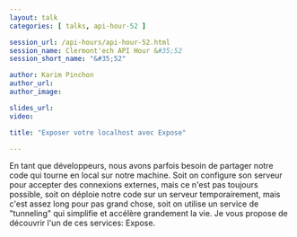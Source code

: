 ```yaml
---
layout: talk
categories: [ talks, api-hour-52 ]

session_url: /api-hours/api-hour-52.html
session_name: Clermont'ech API Hour &#35;52
session_short_name: "&#35;52"

author: Karim Pinchon
author_url:
author_image:

slides_url:
video:

title: "Exposer votre localhost avec Expose"

---
```


En tant que développeurs, nous avons parfois besoin de partager notre code qui
tourne en local sur notre machine. Soit on configure son serveur pour accepter
des connexions externes, mais ce n'est pas toujours possible, soit on déploie
notre code sur un serveur temporairement, mais c'est assez long pour pas grand
chose, soit on utilise un service de "tunneling" qui simplifie et accélère
grandement la vie. Je vous propose de découvrir l'un de ces services: Expose.

